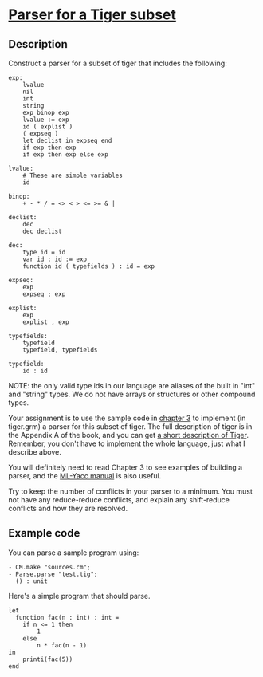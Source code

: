 # [Parser for a Tiger subset](http://ccom.uprrp.edu/~humberto/pages/teaching/compilers2017/subset.html)

## Description

Construct a parser for a subset of tiger that includes the following:

```
exp:
    lvalue
    nil
    int
    string
    exp binop exp
    lvalue := exp
    id ( explist )
    ( expseq )
    let declist in expseq end
    if exp then exp
    if exp then exp else exp

lvalue:
    # These are simple variables
    id

binop:
    + - * / = <> < > <= >= & |

declist:
    dec
    dec declist

dec: 
    type id = id
    var id : id := exp
    function id ( typefields ) : id = exp

expseq:
    exp
    expseq ; exp

explist:
    exp
    explist , exp

typefields:
    typefield
    typefield, typefields

typefield:
    id : id

```
NOTE: the only valid type ids in our language are aliases of the built in "int" and "string" types. We do not have arrays or structures or other compound types.

Your assignment is to use the sample code in [chapter 3](https://www.cs.princeton.edu/~appel/modern/ml/chap3/) to implement (in tiger.grm) a parser for this subset of tiger. The full description of tiger is in the Appendix A of the book, and you can get [a short description of Tiger](http://www.cs.columbia.edu/~sedwards/classes/2002/w4115/tiger.pdf). Remember, you don't have to implement the whole language, just what I describe above.

You will definitely need to read Chapter 3 to see examples of building a parser, and the [ML-Yacc manual](http://www.smlnj.org/doc/ML-Yacc/) is also useful.

Try to keep the number of conflicts in your parser to a minimum. You must not have any reduce-reduce conflicts, and explain any shift-reduce conflicts and how they are resolved.

## Example code

You can parse a sample program using:

```
- CM.make "sources.cm";
- Parse.parse "test.tig";
  () : unit
```

Here's a simple program that should parse.

```
let
  function fac(n : int) : int =
    if n <= 1 then
        1
    else
        n * fac(n - 1)
in
    printi(fac(5))
end
```   